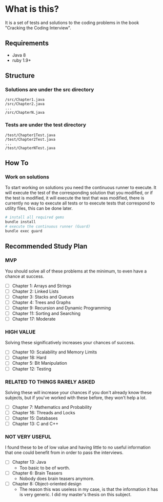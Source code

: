 # What is this?

It is a set of tests and solutions to the coding problems in the book
"Cracking the Coding Interview".

## Requirements

- Java 8
- ruby 1.9+


## Structure

### Solutions are under the src directory

```
/src/Chapter1.java
/src/Chapter2.java
...
/src/ChapterN.java
```

### Tests are under the test directory

```
/test/Chapter1Test.java
/test/Chapter2Test.java
...
/test/ChapterNTest.java
```

## How To

### Work on solutions

To start working on solutions you need the continuous
runner to execute. It will execute the test of the
corresponding solution that you modified, or if the
test is modified, it will execute the test that was
modified, there is currently no way to execute all tests
or to execute tests that correspond to utility files,
this can be done later.


```bash
# install all required gems
bundle install
# execute the continuous runner (Guard)
bundle exec guard
```
## Recommended Study Plan

### MVP

You should solve all of these problems at the minimum, to even have a chance at success.

- [ ] Chapter 1: Arrays and Strings
- [ ] Chapter 2: Linked Lists
- [ ] Chapter 3: Stacks and Queues
- [ ] Chapter 4: Trees and Graphs
- [ ] Chapter 9: Recursion and Dynamic Programming
- [ ] Chapter 11: Sorting and Searching
- [ ] Chapter 17: Moderate

### HIGH VALUE

Solving these significatively increases your chances of success.

- [ ] Chapter 10: Scalability and Memory Limits
- [ ] Chapter 18: Hard
- [ ] Chapter 5: Bit Manipulation
- [ ] Chapter 12: Testing

### RELATED TO THINGS RARELY ASKED

Solving these will increase your chances if you don't already know these subjects, but if you've worked with these before, they won't help a lot.

- [ ] Chapter 7: Mathematics and Probability
- [ ] Chapter 16: Threads and Locks
- [ ] Chapter 15: Databases
- [ ] Chapter 13: C and C++

### NOT VERY USEFUL

I found these to be of low value and having little to no useful information that one could benefit from in order to pass the interviews.

- [ ] Chapter 13: Java
  - Too basic to be of worth.
- [ ] Chapter 6: Brain Teasers
  - Nobody does brain teasers anymore.
- [ ] Chapter 8: Object-oriented design
  - The reason this was useless in my case, is that the information it has is very generic. I did my master's thesis on this subject.

